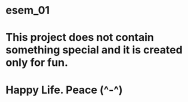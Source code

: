 # esem_01
# This project does not contain something special and it is created only for fun.

# Happy Life. Peace (^-^)
